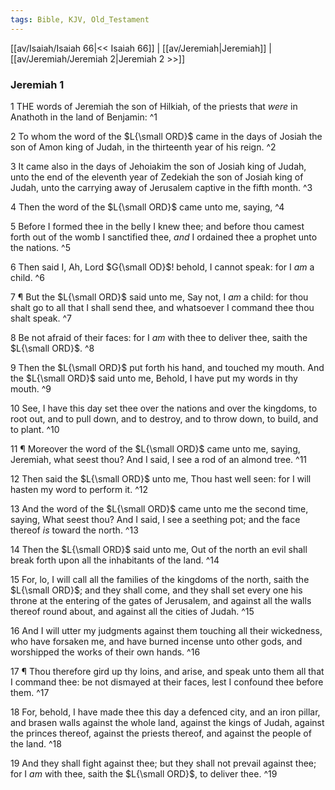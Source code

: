 ```yaml
---
tags: Bible, KJV, Old_Testament
---
```


[[av/Isaiah/Isaiah 66|<< Isaiah 66]] | [[av/Jeremiah|Jeremiah]] | [[av/Jeremiah/Jeremiah 2|Jeremiah 2 >>]]

### Jeremiah 1

1 THE words of Jeremiah the son of Hilkiah, of the priests that _were_ in Anathoth in the land of Benjamin: ^1

2 To whom the word of the $L{\small ORD}$ came in the days of Josiah the son of Amon king of Judah, in the thirteenth year of his reign. ^2

3 It came also in the days of Jehoiakim the son of Josiah king of Judah, unto the end of the eleventh year of Zedekiah the son of Josiah king of Judah, unto the carrying away of Jerusalem captive in the fifth month. ^3

4 Then the word of the $L{\small ORD}$ came unto me, saying, ^4

5 Before I formed thee in the belly I knew thee; and before thou camest forth out of the womb I sanctified thee, _and_ I ordained thee a prophet unto the nations. ^5

6 Then said I, Ah, Lord $G{\small OD}$! behold, I cannot speak: for I _am_ a child. ^6

7 ¶ But the $L{\small ORD}$ said unto me, Say not, I _am_ a child: for thou shalt go to all that I shall send thee, and whatsoever I command thee thou shalt speak. ^7

8 Be not afraid of their faces: for I _am_ with thee to deliver thee, saith the $L{\small ORD}$. ^8

9 Then the $L{\small ORD}$ put forth his hand, and touched my mouth. And the $L{\small ORD}$ said unto me, Behold, I have put my words in thy mouth. ^9

10 See, I have this day set thee over the nations and over the kingdoms, to root out, and to pull down, and to destroy, and to throw down, to build, and to plant. ^10

11 ¶ Moreover the word of the $L{\small ORD}$ came unto me, saying, Jeremiah, what seest thou? And I said, I see a rod of an almond tree. ^11

12 Then said the $L{\small ORD}$ unto me, Thou hast well seen: for I will hasten my word to perform it. ^12

13 And the word of the $L{\small ORD}$ came unto me the second time, saying, What seest thou? And I said, I see a seething pot; and the face thereof _is_ toward the north. ^13

14 Then the $L{\small ORD}$ said unto me, Out of the north an evil shall break forth upon all the inhabitants of the land. ^14

15 For, lo, I will call all the families of the kingdoms of the north, saith the $L{\small ORD}$; and they shall come, and they shall set every one his throne at the entering of the gates of Jerusalem, and against all the walls thereof round about, and against all the cities of Judah. ^15

16 And I will utter my judgments against them touching all their wickedness, who have forsaken me, and have burned incense unto other gods, and worshipped the works of their own hands. ^16

17 ¶ Thou therefore gird up thy loins, and arise, and speak unto them all that I command thee: be not dismayed at their faces, lest I confound thee before them. ^17

18 For, behold, I have made thee this day a defenced city, and an iron pillar, and brasen walls against the whole land, against the kings of Judah, against the princes thereof, against the priests thereof, and against the people of the land. ^18

19 And they shall fight against thee; but they shall not prevail against thee; for I _am_ with thee, saith the $L{\small ORD}$, to deliver thee. ^19
